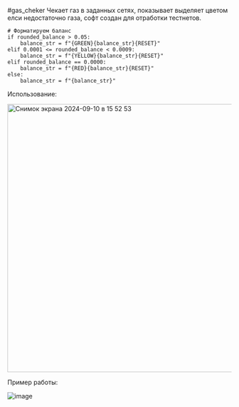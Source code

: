 #gas_cheker
Чекает газ в заданных сетях, показывает выделяет цветом елси недостаточно газа, софт создан для отработки тестнетов.

    # Форматируем баланс
    if rounded_balance > 0.05:
        balance_str = f"{GREEN}{balance_str}{RESET}"
    elif 0.0001 <= rounded_balance < 0.0009:
        balance_str = f"{YELLOW}{balance_str}{RESET}"
    elif rounded_balance == 0.0000:
        balance_str = f"{RED}{balance_str}{RESET}"
    else:
        balance_str = f"{balance_str}"


Использование:

<img width="602" alt="Снимок экрана 2024-09-10 в 15 52 53" src="https://github.com/user-attachments/assets/6d310c67-d6f0-49d9-af71-879aabd7ef97">

Пример работы:

![image](https://github.com/user-attachments/assets/c97dcde0-667c-46ad-8fb5-b7a47ffa7e53)

